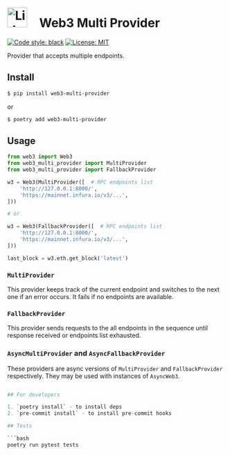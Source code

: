 # <img src="https://docs.lido.fi/img/logo.svg" alt="Lido" width="46"/> Web3 Multi Provider

[![Code style: black](https://img.shields.io/badge/code%20style-black-000000.svg)](https://github.com/psf/black)
[![License: MIT](https://img.shields.io/badge/License-MIT-yellow.svg)](https://opensource.org/licenses/MIT)

Provider that accepts multiple endpoints.

## Install

```bash
$ pip install web3-multi-provider
```
or
```bash
$ poetry add web3-multi-provider
```

## Usage

```py
from web3 import Web3
from web3_multi_provider import MultiProvider
from web3_multi_provider import FallbackProvider

w3 = Web3(MultiProvider([  # RPC endpoints list
    'http://127.0.0.1:8000/',
    'https://mainnet.infura.io/v3/...',
]))

# or

w3 = Web3(FallbackProvider([  # RPC endpoints list
    'http://127.0.0.1:8000/',
    'https://mainnet.infura.io/v3/...',
]))

last_block = w3.eth.get_block('latest')
```

### `MultiProvider`

This provider keeps track of the current endpoint and switches to the next one if an error occurs.
It fails if no endpoints are available.

### `FallbackProvider`

This provider sends requests to the all endpoints in the sequence until response received or endpoints list exhausted.

### `AsyncMultiProvider` and `AsyncFallbackProvider`

These providers are async versions of `MultiProvider` and `FallbackProvider` respectively. They may
be used with instances of `AsyncWeb3`.

```py

## For developers

1. `poetry install` - to install deps
2. `pre-commit install` - to install pre-commit hooks

## Tests

```bash
poetry run pytest tests
```
